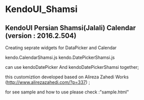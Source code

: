 # KendoUI_Shamsi
KendoUI Persian Shamsi(Jalali) Calendar
(version : 2016.2.504)
----------------------------------------------------
Creating seprate widgets for DataPicker and Calendar

kendo.CalendarShamsi.js
kendo.DatePickerShamsi.js

can use kendoDatePicker And kendoDatePickerShamsi together;


this customiztion developed based on  Alireza Zahedi Works (http://www.alirezazahedi.com/?p=337) ;

for see sample and how to use please check :"sample.html"




